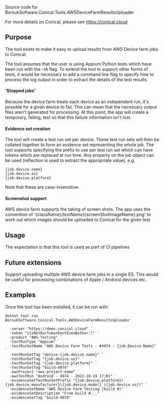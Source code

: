 Source code for BorsukSoftware.Conical.Tools.AWSDeviceFarmResultsUploader

For more details on Conical, please see https://conical.cloud

## Purpose
The tool exists to make it easy to upload results from AWS Device farm jobs to Conical.

The tool assumes that the user is using Appium Python tests which have been run with the -rA flag. To extend the tool to support other forms of tests, it would be necessary to add a command line flag to specify how to process the log output in order to extract the details of the test results.

#### 'Stopped jobs'
Because the device farm treats each device as an independent run, it's possible for a given device to fail. This can mean that the necessary output files aren't generated for processing. At this point, the app will create a temporary, failing, test so that this failure information isn't lost.

#### Evidence set creation
The tool will create a test run set per device. These test run sets will then be collated together to form an evidence set representing the whole job. The tool supports specifying the prefix to use per test run set which can have tokens which are replaced at run time. Any property on the job object can be used (reflection is used to extract the appropriate value), e.g.

	{job.device.name}
	{job.device.os}
	{job.device.platform}

Note that these are case-insensitive.

#### Screenshot support
AWS device farm supports the taking of screen shots. The app uses the convention of '{className}_{testName}_{screenShotImageName}.png' to work out which images should be uploaded to Conical for the given test

## Usage
The expectation is that this tool is used as part of CI pipelines 

## Future extensions
Support uploading multiple AWS device farm jobs in a single ES. This would be useful for processing combinations of Apple / Android devices etc.

## Examples
Once the tool has been installed, it can be run with:

```
dotnet tool run BorsukSoftware.Conical.Tools.AWSDeviceFarmResultsUploader

  -server "https://demo.conical.cloud" `
  -token "itsNotOurTokenDontEvenBother:)" `
  -product "AWS-Testing" `
  -testRunType "Appium" `
  -testRunSetName "AWS Device Farm Tests - #4974 - {job.Device.Name}" `
  -testRunSetTag "device-{job.device.name}" `
  -testRunSetTag "{job.device.os}" `
  -testRunSetTag "{job.device.platform}" `
  -testRunSetTag "build-4974" `
  -awsProject "aws-project-name" `
  -awsTestRun "Android - 4974 - 2022-10-19 17:01" `
  -evidenceSetTestRunSetPrefix "{job.device.platform}\{job.device.manufacturer}\{job.device.model} ({job.device.os})" `
  -evidenceSetName "AWS Device Farm Testing (build #)" `
  -evidenceSetDescription "From build #..." `
  -evidenceSetTag "build-4974"

```